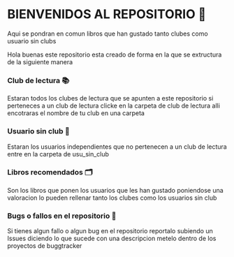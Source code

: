 # BIENVENIDOS AL REPOSITORIO 📘

Aqui se pondran en comun libros que han gustado tanto clubes como usuario sin clubs

Hola buenas este repositorio esta creado de forma en la que se extructura de la siguiente manera

### Club de lectura 📚
Estaran todos los clubes de lectura que se apunten a este repositorio si perteneces a un club de lectura clicke en la carpeta de club de lectura alli encotraras el nombre de tu club en una carpeta 
### Usuario sin club 📙
Estaran los usuarios independientes que no pertenecen a un club de lectura entre en la carpeta de usu_sin_club
### Libros recomendados 🗂️
Son los libros que ponen los usuarios que les han gustado poniendose una valoracion lo pueden rellenar tanto los clubes como los usuarios sin club   

### Bugs o fallos en el repositorio 🧰
Si tienes algun fallo o algun bug en el repositorio reportalo subiendo un Issues diciendo lo que sucede con una descripcion metelo dentro de los proyectos de buggtracker